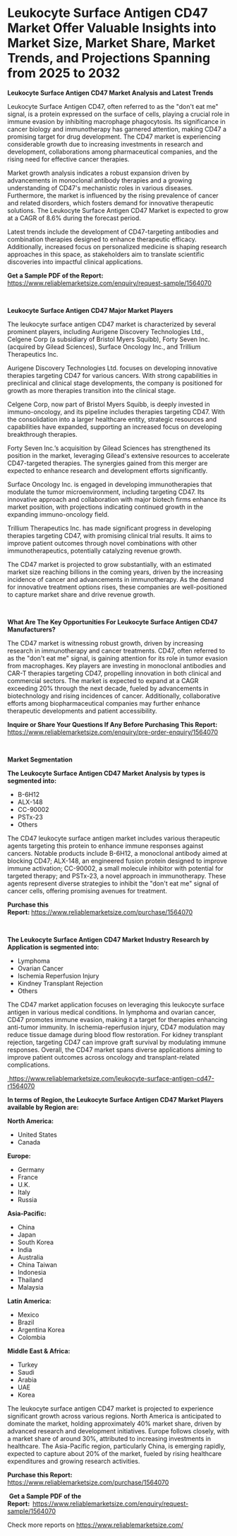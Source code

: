 <p><h1>Leukocyte Surface Antigen CD47 Market Offer Valuable Insights into Market Size, Market Share, Market Trends, and Projections Spanning from 2025 to 2032</h1></p><p><strong>Leukocyte Surface Antigen CD47 Market Analysis and Latest Trends</strong></p>
<p><p>Leukocyte Surface Antigen CD47, often referred to as the "don't eat me" signal, is a protein expressed on the surface of cells, playing a crucial role in immune evasion by inhibiting macrophage phagocytosis. Its significance in cancer biology and immunotherapy has garnered attention, making CD47 a promising target for drug development. The CD47 market is experiencing considerable growth due to increasing investments in research and development, collaborations among pharmaceutical companies, and the rising need for effective cancer therapies.</p><p>Market growth analysis indicates a robust expansion driven by advancements in monoclonal antibody therapies and a growing understanding of CD47's mechanistic roles in various diseases. Furthermore, the market is influenced by the rising prevalence of cancer and related disorders, which fosters demand for innovative therapeutic solutions. The Leukocyte Surface Antigen CD47 Market is expected to grow at a CAGR of 8.6% during the forecast period. </p><p>Latest trends include the development of CD47-targeting antibodies and combination therapies designed to enhance therapeutic efficacy. Additionally, increased focus on personalized medicine is shaping research approaches in this space, as stakeholders aim to translate scientific discoveries into impactful clinical applications.</p></p>
<p><strong>Get a Sample PDF of the Report:&nbsp;</strong> <a href="https://www.reliablemarketsize.com/enquiry/request-sample/1564070?utm_campaign=3175&utm_medium=2&utm_source=Github&utm_content=ia&utm_term=09032025&utm_id=leukocyte-surface-antigen-cd47">https://www.reliablemarketsize.com/enquiry/request-sample/1564070</a></p>
<p>&nbsp;</p>
<p><strong>Leukocyte Surface Antigen CD47 Major Market Players</strong></p>
<p><p>The leukocyte surface antigen CD47 market is characterized by several prominent players, including Aurigene Discovery Technologies Ltd., Celgene Corp (a subsidiary of Bristol Myers Squibb), Forty Seven Inc. (acquired by Gilead Sciences), Surface Oncology Inc., and Trillium Therapeutics Inc.</p><p>Aurigene Discovery Technologies Ltd. focuses on developing innovative therapies targeting CD47 for various cancers. With strong capabilities in preclinical and clinical stage developments, the company is positioned for growth as more therapies transition into the clinical stage.</p><p>Celgene Corp, now part of Bristol Myers Squibb, is deeply invested in immuno-oncology, and its pipeline includes therapies targeting CD47. With the consolidation into a larger healthcare entity, strategic resources and capabilities have expanded, supporting an increased focus on developing breakthrough therapies.</p><p>Forty Seven Inc.’s acquisition by Gilead Sciences has strengthened its position in the market, leveraging Gilead's extensive resources to accelerate CD47-targeted therapies. The synergies gained from this merger are expected to enhance research and development efforts significantly.</p><p>Surface Oncology Inc. is engaged in developing immunotherapies that modulate the tumor microenvironment, including targeting CD47. Its innovative approach and collaboration with major biotech firms enhance its market position, with projections indicating continued growth in the expanding immuno-oncology field.</p><p>Trillium Therapeutics Inc. has made significant progress in developing therapies targeting CD47, with promising clinical trial results. It aims to improve patient outcomes through novel combinations with other immunotherapeutics, potentially catalyzing revenue growth.</p><p>The CD47 market is projected to grow substantially, with an estimated market size reaching billions in the coming years, driven by the increasing incidence of cancer and advancements in immunotherapy. As the demand for innovative treatment options rises, these companies are well-positioned to capture market share and drive revenue growth.</p></p>
<p>&nbsp;</p>
<p><strong>What Are The Key Opportunities For Leukocyte Surface Antigen CD47 Manufacturers?</strong></p>
<p><p>The CD47 market is witnessing robust growth, driven by increasing research in immunotherapy and cancer treatments. CD47, often referred to as the "don't eat me" signal, is gaining attention for its role in tumor evasion from macrophages. Key players are investing in monoclonal antibodies and CAR-T therapies targeting CD47, propelling innovation in both clinical and commercial sectors. The market is expected to expand at a CAGR exceeding 20% through the next decade, fueled by advancements in biotechnology and rising incidences of cancer. Additionally, collaborative efforts among biopharmaceutical companies may further enhance therapeutic developments and patient accessibility.</p></p>
<p><strong>Inquire or Share Your Questions If Any Before Purchasing This Report:</strong> <a href="https://www.reliablemarketsize.com/enquiry/pre-order-enquiry/1564070?utm_campaign=3175&utm_medium=2&utm_source=Github&utm_content=ia&utm_term=09032025&utm_id=leukocyte-surface-antigen-cd47">https://www.reliablemarketsize.com/enquiry/pre-order-enquiry/1564070</a></p>
<p>&nbsp;</p>
<p><strong>Market Segmentation</strong></p>
<p><strong>The Leukocyte Surface Antigen CD47 Market Analysis by types is segmented into:</strong></p>
<p><ul><li>B-6H12</li><li>ALX-148</li><li>CC-90002</li><li>PSTx-23</li><li>Others</li></ul></p>
<p><p>The CD47 leukocyte surface antigen market includes various therapeutic agents targeting this protein to enhance immune responses against cancers. Notable products include B-6H12, a monoclonal antibody aimed at blocking CD47; ALX-148, an engineered fusion protein designed to improve immune activation; CC-90002, a small molecule inhibitor with potential for targeted therapy; and PSTx-23, a novel approach in immunotherapy. These agents represent diverse strategies to inhibit the "don't eat me" signal of cancer cells, offering promising avenues for treatment.</p></p>
<p><strong>Purchase this Report:&nbsp;</strong><a href="https://www.reliablemarketsize.com/purchase/1564070?utm_campaign=3175&utm_medium=2&utm_source=Github&utm_content=ia&utm_term=09032025&utm_id=leukocyte-surface-antigen-cd47">https://www.reliablemarketsize.com/purchase/1564070</a></p>
<p>&nbsp;</p>
<p><strong>The Leukocyte Surface Antigen CD47 Market Industry Research by Application is segmented into:</strong></p>
<p><ul><li>Lymphoma</li><li>Ovarian Cancer</li><li>Ischemia Reperfusion Injury</li><li>Kindney Transplant Rejection</li><li>Others</li></ul></p>
<p><p>The CD47 market application focuses on leveraging this leukocyte surface antigen in various medical conditions. In lymphoma and ovarian cancer, CD47 promotes immune evasion, making it a target for therapies enhancing anti-tumor immunity. In ischemia-reperfusion injury, CD47 modulation may reduce tissue damage during blood flow restoration. For kidney transplant rejection, targeting CD47 can improve graft survival by modulating immune responses. Overall, the CD47 market spans diverse applications aiming to improve patient outcomes across oncology and transplant-related complications.</p></p>
<p><a href="https://www.reliablemarketsize.com/leukocyte-surface-antigen-cd47-r1564070?utm_campaign=3175&utm_medium=2&utm_source=Github&utm_content=ia&utm_term=09032025&utm_id=leukocyte-surface-antigen-cd47">&nbsp;https://www.reliablemarketsize.com/leukocyte-surface-antigen-cd47-r1564070</a></p>
<p><strong>In terms of Region, the Leukocyte Surface Antigen CD47 Market Players available by Region are:</strong></p>
<p>
    <p> <strong> North America: </strong>
        <ul>
            <li>United States</li>
            <li>Canada</li>
        </ul>
        </p> 
    <p> <strong> Europe: </strong>
        <ul>
            <li>Germany</li>
            <li>France</li>
            <li>U.K.</li>
            <li>Italy</li>
            <li>Russia</li>
        </ul>
        </p> 
    <p> <strong> Asia-Pacific: </strong>
        <ul>
            <li>China</li>
            <li>Japan</li>
            <li>South Korea</li>
            <li>India</li>
            <li>Australia</li>
            <li>China Taiwan</li>
            <li>Indonesia</li>
            <li>Thailand</li>
            <li>Malaysia</li>
        </ul>
        </p> 
    <p> <strong> Latin America: </strong>
        <ul>
            <li>Mexico</li>
            <li>Brazil</li>
            <li>Argentina Korea</li>
            <li>Colombia</li>
        </ul>
        </p> 
    <p> <strong> Middle East & Africa: </strong>
        <ul>
            <li>Turkey</li>
            <li>Saudi</li>
            <li>Arabia</li>
            <li>UAE</li>
            <li>Korea</li>
        </ul>
    </p>
    </p>
<p><p>The leukocyte surface antigen CD47 market is projected to experience significant growth across various regions. North America is anticipated to dominate the market, holding approximately 40% market share, driven by advanced research and development initiatives. Europe follows closely, with a market share of around 30%, attributed to increasing investments in healthcare. The Asia-Pacific region, particularly China, is emerging rapidly, expected to capture about 20% of the market, fueled by rising healthcare expenditures and growing research activities.</p></p>
<p><strong>Purchase this Report: </strong><a href="https://www.reliablemarketsize.com/purchase/1564070?utm_campaign=3175&utm_medium=2&utm_source=Github&utm_content=ia&utm_term=09032025&utm_id=leukocyte-surface-antigen-cd47">https://www.reliablemarketsize.com/purchase/1564070</a></p>
<p>&nbsp;<strong>Get a Sample PDF of the Report:&nbsp;&nbsp;</strong><a href="https://www.reliablemarketsize.com/enquiry/request-sample/1564070?utm_campaign=3175&utm_medium=2&utm_source=Github&utm_content=ia&utm_term=09032025&utm_id=leukocyte-surface-antigen-cd47">https://www.reliablemarketsize.com/enquiry/request-sample/1564070</a></p>
<p><strong></strong></p>
<p>Check more reports on <a href="https://www.reliablemarketsize.com/?utm_campaign=3175&utm_medium=2&utm_source=Github&utm_content=ia&utm_term=09032025&utm_id=leukocyte-surface-antigen-cd47">https://www.reliablemarketsize.com/</a></p>